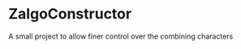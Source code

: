 ZalgoConstructor
================

A small project to allow finer control over the combining characters
